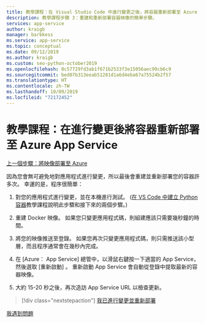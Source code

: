 ```yaml
---
title: 教學課程：在 Visual Studio Code 中進行變更之後，將容器重新部署至 Azure App Service
description: 教學課程步驟 3：重建和重新部署容器映像的簡單步驟。
services: app-service
author: kraigb
manager: barbkess
ms.service: app-service
ms.topic: conceptual
ms.date: 09/12/2019
ms.author: kraigb
ms.custom: seo-python-october2019
ms.openlocfilehash: 0c57729fd3ab1f671b2533f3e15056aec99cb6c9
ms.sourcegitcommit: bed07b313eeab51281d1a6d4eba67a75524b2f57
ms.translationtype: HT
ms.contentlocale: zh-TW
ms.lasthandoff: 10/09/2019
ms.locfileid: "72172452"
---
```

# <a name="tutorial-redeploy-a-container-to-azure-app-service-after-making-changes"></a>教學課程：在進行變更後將容器重新部署至 Azure App Service

[上一個步驟：將映像部署至 Azure](tutorial-deploy-containers-02.md)

因為您會無可避免地對應用程式進行變更，所以最後會重建並重新部署您的容器許多次。 幸運的是，程序很簡單：

1. 對您的應用程式進行變更，並在本機進行測試。 ([在 VS Code 中建立 Python 容器](https://code.visualstudio.com/docs/python/tutorial-create-container)教學課程說明此步驟和接下來的兩個步驟。)

1. 重建 Docker 映像。 如果您只變更應用程式碼，則組建應該只需要幾秒鐘的時間。

1. 將您的映像推送至登錄。 如果您再次只變更應用程式碼，則只需推送該小型層，而且程序通常會在幾秒內完成。

1. 在 [Azure：  App Service] 總管中，以滑鼠右鍵按一下適當的 App Service，然後選取 [重新啟動]  。 重新啟動 App Service 會自動從登錄中提取最新的容器映像。

1. 大約 15-20 秒之後，再次造訪 App Service URL 以檢查更新。

> [!div class="nextstepaction"]
> [我已進行變更並重新部署](tutorial-deploy-containers-04.md)

[我遇到問題](https://www.research.net/r/PWZWZ52?tutorial=vscode-appservice-containers&step=03-make-changes-redeploy)
